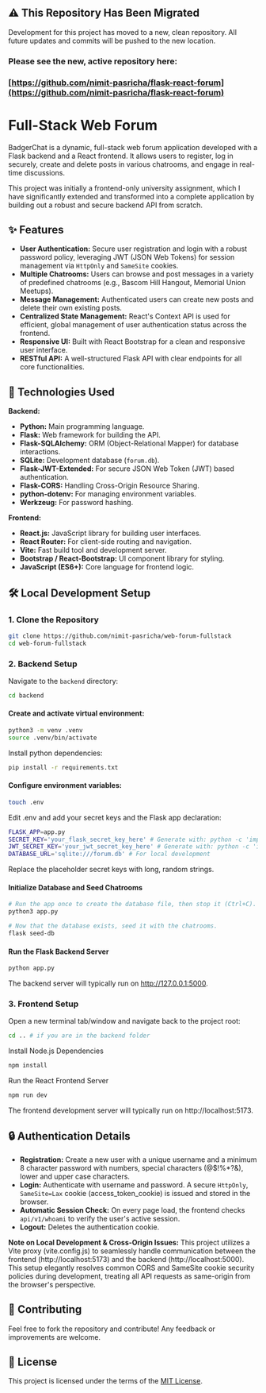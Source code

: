 ## ⚠️ This Repository Has Been Migrated

Development for this project has moved to a new, clean repository. All future updates and commits will be pushed to the new location.

### **Please see the new, active repository here:**
### [https://github.com/nimit-pasricha/flask-react-forum](https://github.com/nimit-pasricha/flask-react-forum)

# Full-Stack Web Forum

BadgerChat is a dynamic, full-stack web forum application developed with a Flask backend and a React frontend. It allows users to register, log in securely, create and delete posts in various chatrooms, and engage in real-time discussions.

This project was initially a frontend-only university assignment, which I have significantly extended and transformed into a complete application by building out a robust and secure backend API from scratch.

## ✨ Features

-   **User Authentication:** Secure user registration and login with a robust password policy, leveraging JWT (JSON Web Tokens) for session management via `HttpOnly` and `SameSite` cookies.
-   **Multiple Chatrooms:** Users can browse and post messages in a variety of predefined chatrooms (e.g., Bascom Hill Hangout, Memorial Union Meetups).
-   **Message Management:** Authenticated users can create new posts and delete their own existing posts.
-   **Centralized State Management:** React's Context API is used for efficient, global management of user authentication status across the frontend.
-   **Responsive UI:** Built with React Bootstrap for a clean and responsive user interface.
-   **RESTful API:** A well-structured Flask API with clear endpoints for all core functionalities.

## 🚀 Technologies Used

**Backend:**
-   **Python:** Main programming language.
-   **Flask:** Web framework for building the API.
-   **Flask-SQLAlchemy:** ORM (Object-Relational Mapper) for database interactions.
-   **SQLite:** Development database (`forum.db`).
-   **Flask-JWT-Extended:** For secure JSON Web Token (JWT) based authentication.
-   **Flask-CORS:** Handling Cross-Origin Resource Sharing.
-   **python-dotenv:** For managing environment variables.
-   **Werkzeug:** For password hashing.

**Frontend:**
-   **React.js:** JavaScript library for building user interfaces.
-   **React Router:** For client-side routing and navigation.
-   **Vite:** Fast build tool and development server.
-   **Bootstrap / React-Bootstrap:** UI component library for styling.
-   **JavaScript (ES6+):** Core language for frontend logic.

## 🛠️ Local Development Setup

### 1. Clone the Repository

```bash
git clone https://github.com/nimit-pasricha/web-forum-fullstack
cd web-forum-fullstack
```

### 2. Backend Setup

Navigate to the `backend` directory:

```bash
cd backend
```

#### Create and activate virtual environment:

```bash
python3 -m venv .venv
source .venv/bin/activate
```

Install python dependencies:

```bash
pip install -r requirements.txt
```

#### Configure environment variables:

```bash
touch .env
```

Edit .env and add your secret keys and the Flask app declaration:

```bash
FLASK_APP=app.py
SECRET_KEY='your_flask_secret_key_here' # Generate with: python -c 'import secrets; print(secrets.token_hex(32))'
JWT_SECRET_KEY='your_jwt_secret_key_here' # Generate with: python -c 'import secrets; print(secrets.token_hex(32))'
DATABASE_URL='sqlite:///forum.db' # For local development
```

Replace the placeholder secret keys with long, random strings.

#### Initialize Database and Seed Chatrooms

```bash
# Run the app once to create the database file, then stop it (Ctrl+C).
python3 app.py

# Now that the database exists, seed it with the chatrooms.
flask seed-db
```

#### Run the Flask Backend Server

```bash
python app.py
```

The backend server will typically run on http://127.0.0.1:5000.

### 3. Frontend Setup

Open a new terminal tab/window and navigate back to the project root:

```bash
cd .. # if you are in the backend folder
```

Install Node.js Dependencies

```bash
npm install
```

Run the React Frontend Server

```bash
npm run dev
```

The frontend development server will typically run on http://localhost:5173.

## 🔒 Authentication Details
- **Registration:** Create a new user with a unique username and a minimum 8 character password with numbers, special characters (@$!%*?&), lower and upper case characters.
- **Login:** Authenticate with username and password. A secure `HttpOnly`, `SameSite=Lax` cookie (access_token_cookie) is issued and stored in the browser.
- **Automatic Session Check:** On every page load, the frontend checks `api/v1/whoami` to verify the user's active session.
- **Logout:** Deletes the authentication cookie.

**Note on Local Development & Cross-Origin Issues:** This project utilizes a Vite proxy (vite.config.js) to seamlessly handle communication between the frontend (http://localhost:5173) and the backend (http://localhost:5000). This setup elegantly resolves common CORS and SameSite cookie security policies during development, treating all API requests as same-origin from the browser's perspective.

## 🤝 Contributing
Feel free to fork the repository and contribute! Any feedback or improvements are welcome.

## 📄 License

This project is licensed under the terms of the [MIT License](LICENSE).
